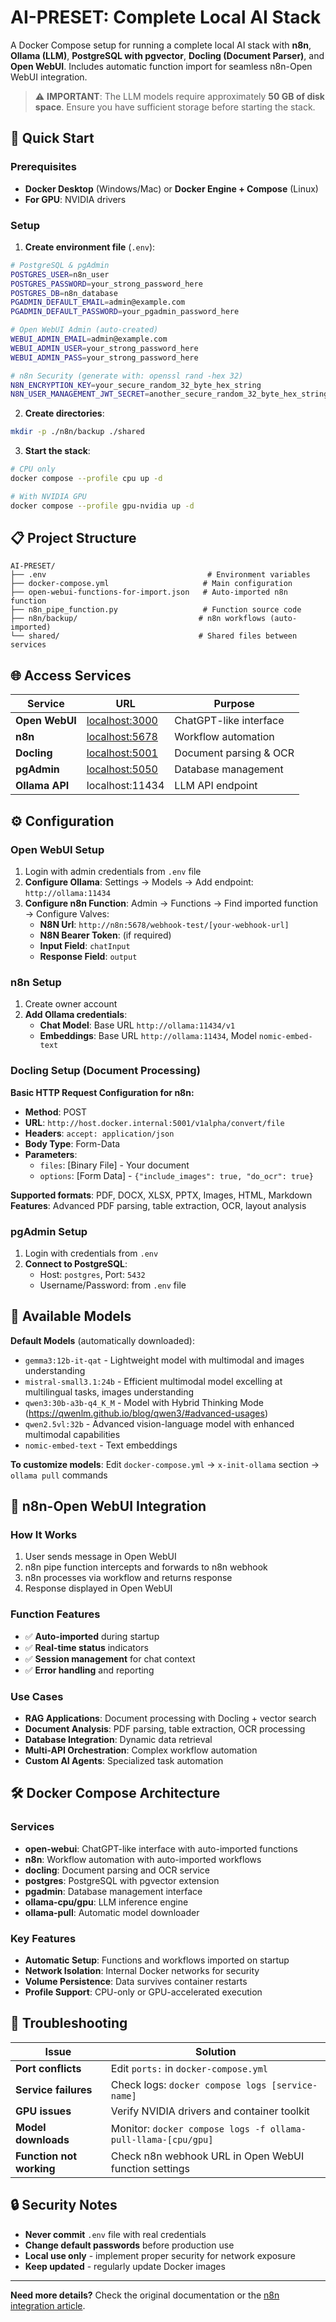 # AI-PRESET: Complete Local AI Stack

A Docker Compose setup for running a complete local AI stack with **n8n**, **Ollama (LLM)**, **PostgreSQL with pgvector**, **Docling (Document Parser)**, and **Open WebUI**. Includes automatic function import for seamless n8n-Open WebUI integration.

> ⚠️ **IMPORTANT**: The LLM models require approximately **50 GB of disk space**. Ensure you have sufficient storage before starting the stack.

## 🚀 Quick Start

### Prerequisites
- **Docker Desktop** (Windows/Mac) or **Docker Engine + Compose** (Linux)
- **For GPU**: NVIDIA drivers

### Setup

1. **Create environment file** (`.env`):
```bash
# PostgreSQL & pgAdmin
POSTGRES_USER=n8n_user
POSTGRES_PASSWORD=your_strong_password_here
POSTGRES_DB=n8n_database
PGADMIN_DEFAULT_EMAIL=admin@example.com
PGADMIN_DEFAULT_PASSWORD=your_pgadmin_password_here

# Open WebUI Admin (auto-created)
WEBUI_ADMIN_EMAIL=admin@example.com
WEBUI_ADMIN_USER=your_strong_password_here
WEBUI_ADMIN_PASS=your_strong_password_here

# n8n Security (generate with: openssl rand -hex 32)
N8N_ENCRYPTION_KEY=your_secure_random_32_byte_hex_string
N8N_USER_MANAGEMENT_JWT_SECRET=another_secure_random_32_byte_hex_string
```

2. **Create directories**:
```bash
mkdir -p ./n8n/backup ./shared
```

3. **Start the stack**:
```bash
# CPU only
docker compose --profile cpu up -d

# With NVIDIA GPU
docker compose --profile gpu-nvidia up -d
```

## 📋 Project Structure

```
AI-PRESET/
├── .env                                    # Environment variables
├── docker-compose.yml                     # Main configuration
├── open-webui-functions-for-import.json   # Auto-imported n8n function
├── n8n_pipe_function.py                   # Function source code
├── n8n/backup/                           # n8n workflows (auto-imported)
└── shared/                               # Shared files between services
```

## 🌐 Access Services

| Service | URL | Purpose |
|---------|-----|---------|
| **Open WebUI** | [localhost:3000](http://localhost:3000) | ChatGPT-like interface |
| **n8n** | [localhost:5678](http://localhost:5678) | Workflow automation |
| **Docling** | [localhost:5001](http://localhost:5001) | Document parsing & OCR |
| **pgAdmin** | [localhost:5050](http://localhost:5050) | Database management |
| **Ollama API** | localhost:11434 | LLM API endpoint |

## ⚙️ Configuration

### Open WebUI Setup
1. Login with admin credentials from `.env` file
2. **Configure Ollama**: Settings → Models → Add endpoint: `http://ollama:11434`
3. **Configure n8n Function**: Admin → Functions → Find imported function → Configure Valves:
   - **N8N Url**: `http://n8n:5678/webhook-test/[your-webhook-url]`
   - **N8N Bearer Token**: (if required)
   - **Input Field**: `chatInput`
   - **Response Field**: `output`

### n8n Setup
1. Create owner account
2. **Add Ollama credentials**:
   - **Chat Model**: Base URL `http://ollama:11434/v1`
   - **Embeddings**: Base URL `http://ollama:11434`, Model `nomic-embed-text`

### Docling Setup (Document Processing)
**Basic HTTP Request Configuration for n8n:**
- **Method**: POST
- **URL**: `http://host.docker.internal:5001/v1alpha/convert/file`
- **Headers**: `accept: application/json`
- **Body Type**: Form-Data
- **Parameters**:
  - `files`: [Binary File] - Your document
  - `options`: [Form Data] - `{"include_images": true, "do_ocr": true}`

**Supported formats**: PDF, DOCX, XLSX, PPTX, Images, HTML, Markdown
**Features**: Advanced PDF parsing, table extraction, OCR, layout analysis

### pgAdmin Setup
1. Login with credentials from `.env`
2. **Connect to PostgreSQL**:
   - Host: `postgres`, Port: `5432`
   - Username/Password: from `.env` file

## 🤖 Available Models

**Default Models** (automatically downloaded):
- `gemma3:12b-it-qat` - Lightweight model with multimodal and images understanding
- `mistral-small3.1:24b` - Efficient multimodal model excelling at multilingual tasks, images understanding
- `qwen3:30b-a3b-q4_K_M` - Model with Hybrid Thinking Mode (https://qwenlm.github.io/blog/qwen3/#advanced-usages)
- `qwen2.5vl:32b` - Advanced vision-language model with enhanced multimodal capabilities
- `nomic-embed-text` - Text embeddings

**To customize models**: Edit `docker-compose.yml` → `x-init-ollama` section → `ollama pull` commands

## 🔗 n8n-Open WebUI Integration

### How It Works
1. User sends message in Open WebUI
2. n8n pipe function intercepts and forwards to n8n webhook
3. n8n processes via workflow and returns response
4. Response displayed in Open WebUI

### Function Features
- ✅ **Auto-imported** during startup
- ✅ **Real-time status** indicators
- ✅ **Session management** for chat context
- ✅ **Error handling** and reporting

### Use Cases
- **RAG Applications**: Document processing with Docling + vector search
- **Document Analysis**: PDF parsing, table extraction, OCR processing
- **Database Integration**: Dynamic data retrieval
- **Multi-API Orchestration**: Complex workflow automation
- **Custom AI Agents**: Specialized task automation

## 🛠️ Docker Compose Architecture

### Services
- **open-webui**: ChatGPT-like interface with auto-imported functions
- **n8n**: Workflow automation with auto-imported workflows
- **docling**: Document parsing and OCR service
- **postgres**: PostgreSQL with pgvector extension
- **pgadmin**: Database management interface
- **ollama-cpu/gpu**: LLM inference engine
- **ollama-pull**: Automatic model downloader

### Key Features
- **Automatic Setup**: Functions and workflows imported on startup
- **Network Isolation**: Internal Docker networks for security
- **Volume Persistence**: Data survives container restarts
- **Profile Support**: CPU-only or GPU-accelerated execution

## 🔧 Troubleshooting

| Issue | Solution |
|-------|----------|
| **Port conflicts** | Edit `ports:` in `docker-compose.yml` |
| **Service failures** | Check logs: `docker compose logs [service-name]` |
| **GPU issues** | Verify NVIDIA drivers and container toolkit |
| **Model downloads** | Monitor: `docker compose logs -f ollama-pull-llama-[cpu/gpu]` |
| **Function not working** | Check n8n webhook URL in Open WebUI function settings |

## 🔒 Security Notes

- **Never commit** `.env` file with real credentials
- **Change default passwords** before production use
- **Local use only** - implement proper security for network exposure
- **Keep updated** - regularly update Docker images

---

**Need more details?** Check the original documentation or the [n8n integration article](https://www.pondhouse-data.com/blog/integrating-n8n-with-open-webui).